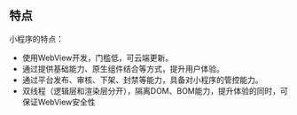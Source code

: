 ## 特点

小程序的特点：

- 使用WebView开发，门槛低，可云端更新。
- 通过提供基础能力、原生组件结合等方式，提升用户体验。
- 通过平台发布、审核、下架、封禁等能力，具备对小程序的管控能力。
- 双线程（逻辑层和渲染层分开），隔离DOM、BOM能力，提升体验的同时，可保证WebView安全性